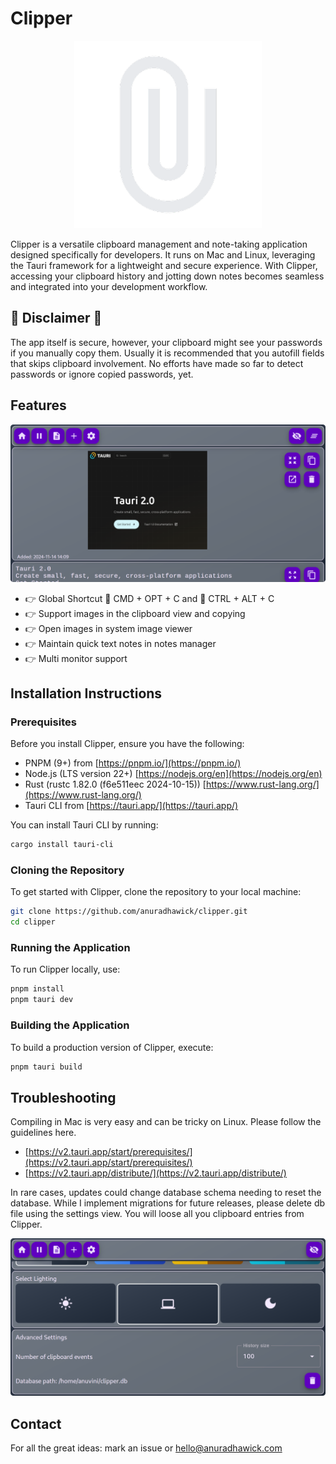 # Clipper

<p align="center">
  <img src="./src-tauri/icons/icon.png" alt="Clipper by AW" width="300">
</p>

Clipper is a versatile clipboard management and note-taking application designed specifically for developers. It runs on Mac and Linux, leveraging the Tauri framework for a lightweight and secure experience. With Clipper, accessing your clipboard history and jotting down notes becomes seamless and integrated into your development workflow.

## 🛑 Disclaimer 🛑

The app itself is secure, however, your clipboard might see your passwords if you manually copy them. Usually it is recommended that you autofill fields that skips clipboard involvement. No efforts have made so far to detect passwords or ignore copied passwords, yet.

## Features

<p align="center">
  <img src="./assets/home.png" alt="Home page" width="800">
</p>

* 👉 Global Shortcut 🍎 CMD + OPT + C and 🐧 CTRL + ALT + C
* 👉 Support images in the clipboard view and copying
* 👉 Open images in system image viewer
* 👉 Maintain quick text notes in notes manager
* 👉 Multi monitor support

## Installation Instructions

### Prerequisites

Before you install Clipper, ensure you have the following:

- PNPM (9+) from [https://pnpm.io/](https://pnpm.io/)
- Node.js (LTS version 22+) [https://nodejs.org/en](https://nodejs.org/en)
- Rust (rustc 1.82.0 (f6e511eec 2024-10-15)) [https://www.rust-lang.org/](https://www.rust-lang.org/)
- Tauri CLI from [https://tauri.app/](https://tauri.app/)

You can install Tauri CLI by running:

```bash
cargo install tauri-cli
```

### Cloning the Repository

To get started with Clipper, clone the repository to your local machine:

```bash
git clone https://github.com/anuradhawick/clipper.git
cd clipper
```

### Running the Application

To run Clipper locally, use:

```bash
pnpm install
pnpm tauri dev
```

### Building the Application

To build a production version of Clipper, execute:

```bash
pnpm tauri build
```

## Troubleshooting

Compiling in Mac is very easy and can be tricky on Linux. Please follow the guidelines here.

* [https://v2.tauri.app/start/prerequisites/](https://v2.tauri.app/start/prerequisites/)
* [https://v2.tauri.app/distribute/](https://v2.tauri.app/distribute/)

In rare cases, updates could change database schema needing to reset the database. While I implement migrations for future releases, please delete db file using the settings view. You will loose all you clipboard entries from Clipper.

<p align="center" >
  <img src="./assets/settings.png" alt="settings view" width="800">
</p>

## Contact

For all the great ideas: mark an issue or [hello@anuradhawick.com](mailto:hello@anuradhawick.com)
